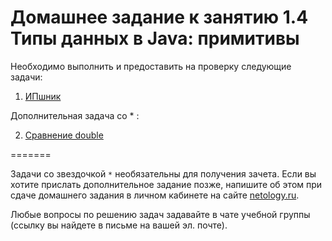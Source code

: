 # Домашнее задание к занятию 1.4 Типы данных в Java: примитивы

Необходимо выполнить и предоставить на проверку следующие задачи:

1. [ИПшник](1.4.2)

Дополнительная задача со * :

2. [Сравнение double](1.4.1)

=======

Задачи со звездочкой `*` необязательны для получения зачета.
Если вы хотите прислать дополнительное задание позже, напишите об этом при сдаче домашнего задания в личном кабинете на сайте [netology.ru](https://netology.ru).

Любые вопросы по решению задач задавайте в чате учебной группы (ссылку вы найдете в письме на вашей эл. почте).    


